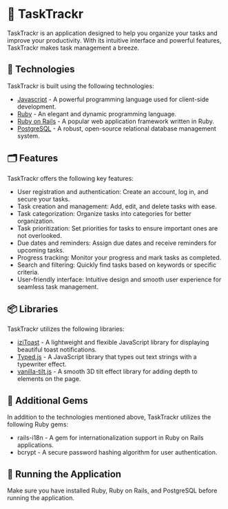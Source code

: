 # 📃 TaskTrackr

TaskTrackr is an application designed to help you organize your tasks and improve your productivity. With its intuitive interface and powerful features, TaskTrackr makes task management a breeze.

## 📍 Technologies

TaskTrackr is built using the following technologies:

* [Javascript](https://developer.mozilla.org/pt-BR/docs/Web/JavaScript) - A powerful programming language used for client-side development.
* [Ruby](https://www.ruby-lang.org/pt/) - An elegant and dynamic programming language.
* [Ruby on Rails](https://rubyonrails.org/) - A popular web application framework written in Ruby.
* [PostgreSQL](https://www.postgresql.org/) - A robust, open-source relational database management system.
## 🗂️ Features

TaskTrackr offers the following key features:

* User registration and authentication: Create an account, log in, and secure your tasks.
* Task creation and management: Add, edit, and delete tasks with ease.
* Task categorization: Organize tasks into categories for better organization.
* Task prioritization: Set priorities for tasks to ensure important ones are not overlooked.
* Due dates and reminders: Assign due dates and receive reminders for upcoming tasks.
* Progress tracking: Monitor your progress and mark tasks as completed.
* Search and filtering: Quickly find tasks based on keywords or specific criteria.
* User-friendly interface: Intuitive design and smooth user experience for seamless task management.

## 📦 Libraries

TaskTrackr utilizes the following libraries:

* [iziToast](https://izitoast.marcelodolza.com/) - A lightweight and flexible JavaScript library for displaying beautiful toast notifications.
* [Typed.js](https://mattboldt.github.io/typed.js/) - A JavaScript library that types out text strings with a typewriter effect.
* [vanilla-tilt.js](https://micku7zu.github.io/vanilla-tilt.js/) - A smooth 3D tilt effect library for adding depth to elements on the page.


## 💎 Additional Gems

In addition to the technologies mentioned above, TaskTrackr utilizes the following Ruby gems:

* rails-i18n - A gem for internationalization support in Ruby on Rails applications.
* bcrypt - A secure password hashing algorithm for user authentication.

## 🚀 Running the Application 

Make sure you have installed Ruby, Ruby on Rails, and PostgreSQL before running the application.
